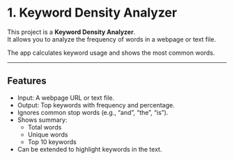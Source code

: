 # 1. Keyword Density Analyzer

This project is a **Keyword Density Analyzer**.  
It allows you to analyze the frequency of words in a webpage or text file.  

The app calculates keyword usage and shows the most common words.  

---

## Features

- Input: A webpage URL or text file.  
- Output: Top keywords with frequency and percentage.  
- Ignores common stop words (e.g., “and”, “the”, “is”).  
- Shows summary:  
  - Total words  
  - Unique words  
  - Top 10 keywords  
- Can be extended to highlight keywords in the text. 